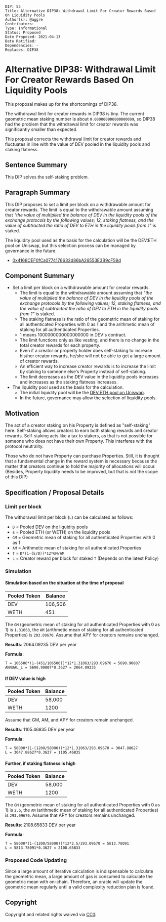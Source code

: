 ```
DIP: 55
Title: Alternative DIP38: Withdrawal Limit For Creator Rewards Based On Liquidity Pools
Author(s): @aggre
Contributors:
Type: Informational
Status: Proposed
Date Proposed: 2021-04-13
Date Ratified:
Dependencies: -
Replaces: DIP38
```

# Alternative DIP38: Withdrawal Limit For Creator Rewards Based On Liquidity Pools

This proposal makes up for the shortcomings of DIP38.

The withdrawal limit for creator rewards in DIP38 is tiny. The current geometric mean staking number is about `0.000000000000000009`, so DIP38 had the problem that the withdrawal limit for creator rewards was significantly smaller than expected.

This proposal corrects the withdrawal limit for creator rewards and fluctuates in line with the value of DEV pooled in the liquidity pools and staking flatness.

## Sentence Summary

This DIP solves the self-staking problem.

## Paragraph Summary

This DIP proposes to set a limit per block on a withdrawable amount for creator rewards. The limit is equal to the withdrawable amount assuming that
_"the value of multiplied the balance of DEV in the liquidity pools of the exchange protocols by the following values; 12, staking flatness, and the value of subtracted the ratio of DEV to ETH in the liquidity pools from 1"_ is staked.

The liquidity pool used as the basis for the calculation will be the DEV:ETH pool on Uniswap, but this selection process can be managed by governance in the future.

- [0x4168CEF0fCa0774176632d86bA26553E3B9cF59d](https://etherscan.io/address/0x4168cef0fca0774176632d86ba26553e3b9cf59d)

## Component Summary

- Set a limit per block on a withdrawable amount for creator rewards.
  - The limit is equal to the withdrawable amount assuming that _"the value of multiplied the balance of DEV in the liquidity pools of the exchange protocols by the following values; 12, staking flatness, and the value of subtracted the ratio of DEV to ETH in the liquidity pools from 1"_ is staked.
  - The staking flatness is the ratio of the geometric mean of staking for all authenticated Properties with 0 as 1 and the arithmetic mean of staking for all authenticated Properties.
  - 1 means 1000000000000000000 in DEV's contract.
  - The limit functions only as like vesting, and there is no change in the total creator rewards for each property.
  - Even if a creator or property holder does self-staking to increase his/her creator rewards, he/she will not be able to get a large amount of creator rewards.
  - An efficient way to increase creator rewards is to increase the limit by staking to someone else's Property instead of self-staking.
  - The limit decreases as the DEV value in the liquidity pools increases and increases as the staking flatness increases.
- The liquidity pool used as the basis for the calculation.
  - The initial liquidity pool will be the [DEV:ETH pool on Uniswap](https://etherscan.io/address/0x4168cef0fca0774176632d86ba26553e3b9cf59d).
  - In the future, governance may allow the selection of liquidity pools.

## Motivation

The act of a creator staking on his Property is defined as "self-staking" here. Self-staking allows creators to earn both staking rewards and creator rewards. Self-staking acts like a tax to stakers, as that is not possible for someone who does not have their own Property. This interferes with the protocol neutrality.

Those who do not have Property can purchase Properties. Still, it is thought that a fundamental change in the reward system is necessary because the matter that creators continue to hold the majority of allocations will occur. (Besides, Property liquidity needs to be improved, but that is not the scope of this DIP)

## Specification / Proposal Details

### Limit per block

The withdrawal limit per block (`L`) can be calculated as follows:

- `D` = Pooled DEV on the liquidity pools
- `E` = Pooled ETH (or WETH) on the liquidity pools
- `GM` = Geometric mean of staking for all authenticated Properties with 0 as 1
- `AM` = Arithmetic mean of staking for all authenticated Properties
- `T` = `D*(1-(E/D))*12*GM/AM`
- `L` = Creator reward per block for staked `T` (Depends on the latest Policy)

### Simulation

#### Simulation based on the situation at the time of proposal

| Pooled Token | Balance |
| ------------ | ------- |
| DEV          | 106,506 |
| WETH         | 451     |

The `GM` (geometric mean of staking for all authenticated Properties with 0 as 1) is `1.31063`, the `AM` (arithmetic mean of staking for all authenticated Properties) is `293.09670`. Assume that APY for creators remains unchanged.

**Results**: 2064.09235 DEV per year

**Formula**:

```
T = 106506*(1-(451/106506))*12*1.31063/293.09670 = 5690.90807
ANNUAL_L = 5690.90807*0.3627 = 2064.09235
```

#### If DEV value is high

| Pooled Token | Balance |
| ------------ | ------- |
| DEV          | 58,000  |
| WETH         | 1200    |

Assume that GM, AM, and APY for creators remain unchanged.

**Results**: 1105.46835 DEV per year

**Formula**:

```
T = 58000*(1-(1200/58000))*12*1.31063/293.09670 = 3047.88627
L = 3047.88627*0.3627 = 1105.46835
```

#### Further, if staking flatness is high

| Pooled Token | Balance |
| ------------ | ------- |
| DEV          | 58,000  |
| WETH         | 1200    |

The `GM` (geometric mean of staking for all authenticated Properties with 0 as 1) is `2.5`, the `AM` (arithmetic mean of staking for all authenticated Properties) is `293.09670`. Assume that APY for creators remains unchanged.

**Results**: 2108.65833 DEV per year

**Formula**:

```
T = 58000*(1-(1200/58000))*12*2.5/293.09670 = 5813.78091
L = 5813.78091*0.3627 = 2108.65833
```

### Proposed Code Updating

Since a large amount of iterative calculation is indispensable to calculate the geometric mean, a large amount of gas is consumed to calculate the geometric mean with on-chain. Therefore, an oracle will update the geometric mean regularly until a valid complexity reduction plan is found.

## Copyright

Copyright and related rights waived via [CC0](https://creativecommons.org/publicdomain/zero/1.0/).
